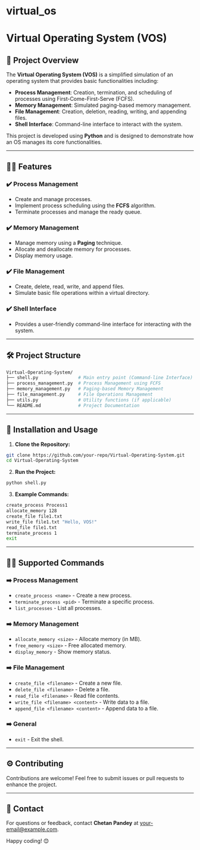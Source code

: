 # virtual_os

# Virtual Operating System (VOS)

## 📌 Project Overview
The **Virtual Operating System (VOS)** is a simplified simulation of an operating system that provides basic functionalities including:

- **Process Management**: Creation, termination, and scheduling of processes using First-Come-First-Serve (FCFS).
- **Memory Management**: Simulated paging-based memory management.
- **File Management**: Creation, deletion, reading, writing, and appending files.
- **Shell Interface**: Command-line interface to interact with the system.

This project is developed using **Python** and is designed to demonstrate how an OS manages its core functionalities.

---

## 🧑‍💻 Features

### ✔️ **Process Management**
- Create and manage processes.
- Implement process scheduling using the **FCFS** algorithm.
- Terminate processes and manage the ready queue.

### ✔️ **Memory Management**
- Manage memory using a **Paging** technique.
- Allocate and deallocate memory for processes.
- Display memory usage.

### ✔️ **File Management**
- Create, delete, read, write, and append files.
- Simulate basic file operations within a virtual directory.

### ✔️ **Shell Interface**
- Provides a user-friendly command-line interface for interacting with the system.

---

## 🛠️ Project Structure
```bash
Virtual-Operating-System/
├── shell.py               # Main entry point (Command-line Interface)
├── process_management.py  # Process Management using FCFS
├── memory_management.py   # Paging-based Memory Management
├── file_management.py     # File Operations Management
├── utils.py               # Utility functions (if applicable)
└── README.md              # Project Documentation
```

---

## 🚀 Installation and Usage

1. **Clone the Repository:**
```bash
git clone https://github.com/your-repo/Virtual-Operating-System.git
cd Virtual-Operating-System
```

2. **Run the Project:**
```bash
python shell.py
```

3. **Example Commands:**
```bash
create_process Process1
allocate_memory 128
create_file file1.txt
write_file file1.txt "Hello, VOS!"
read_file file1.txt
terminate_process 1
exit
```

---

## 🧑‍💻 Supported Commands

### ➡️ **Process Management**
- `create_process <name>` - Create a new process.
- `terminate_process <pid>` - Terminate a specific process.
- `list_processes` - List all processes.

### ➡️ **Memory Management**
- `allocate_memory <size>` - Allocate memory (in MB).
- `free_memory <size>` - Free allocated memory.
- `display_memory` - Show memory status.

### ➡️ **File Management**
- `create_file <filename>` - Create a new file.
- `delete_file <filename>` - Delete a file.
- `read_file <filename>` - Read file contents.
- `write_file <filename> <content>` - Write data to a file.
- `append_file <filename> <content>` - Append data to a file.

### ➡️ **General**
- `exit` - Exit the shell.

---

## ⚙️ Contributing
Contributions are welcome! Feel free to submit issues or pull requests to enhance the project.

---

## 📧 Contact
For questions or feedback, contact **Chetan Pandey** at [your-email@example.com](mailto:ayushbudhlakoti2004@gmail.com).

Happy coding! 😊

